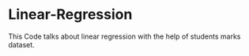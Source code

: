 # Linear-Regression
This Code talks about linear regression with the help of students marks dataset.
